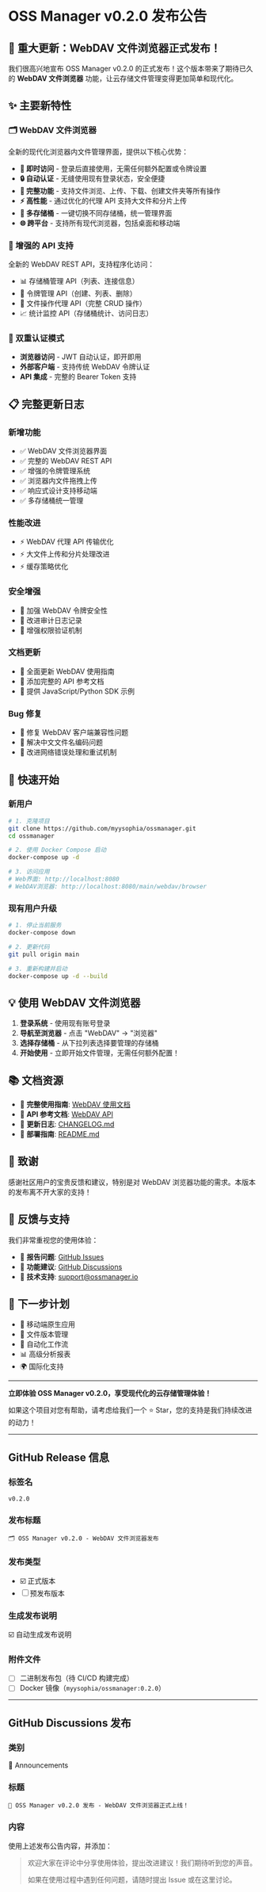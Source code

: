 # OSS Manager v0.2.0 发布公告

## 🎉 重大更新：WebDAV 文件浏览器正式发布！

我们很高兴地宣布 OSS Manager v0.2.0 的正式发布！这个版本带来了期待已久的 **WebDAV 文件浏览器** 功能，让云存储文件管理变得更加简单和现代化。

## ✨ 主要新特性

### 🗂️ WebDAV 文件浏览器
全新的现代化浏览器内文件管理界面，提供以下核心优势：

- **🚀 即时访问** - 登录后直接使用，无需任何额外配置或令牌设置
- **🔒 自动认证** - 无缝使用现有登录状态，安全便捷
- **📁 完整功能** - 支持文件浏览、上传、下载、创建文件夹等所有操作
- **⚡ 高性能** - 通过优化的代理 API 支持大文件和分片上传
- **👥 多存储桶** - 一键切换不同存储桶，统一管理界面
- **🌐 跨平台** - 支持所有现代浏览器，包括桌面和移动端

### 🔧 增强的 API 支持
全新的 WebDAV REST API，支持程序化访问：

- 📊 存储桶管理 API（列表、连接信息）
- 🔑 令牌管理 API（创建、列表、删除）
- 📁 文件操作代理 API（完整 CRUD 操作）
- 📈 统计监控 API（存储桶统计、访问日志）

### 🔐 双重认证模式
- **浏览器访问** - JWT 自动认证，即开即用
- **外部客户端** - 支持传统 WebDAV 令牌认证
- **API 集成** - 完整的 Bearer Token 支持

## 📋 完整更新日志

### 新增功能
- ✅ WebDAV 文件浏览器界面
- ✅ 完整的 WebDAV REST API
- ✅ 增强的令牌管理系统
- ✅ 浏览器内文件拖拽上传
- ✅ 响应式设计支持移动端
- ✅ 多存储桶统一管理

### 性能改进
- ⚡ WebDAV 代理 API 传输优化
- ⚡ 大文件上传和分片处理改进
- ⚡ 缓存策略优化

### 安全增强
- 🔐 加强 WebDAV 令牌安全性
- 🔐 改进审计日志记录
- 🔐 增强权限验证机制

### 文档更新
- 📖 全面更新 WebDAV 使用指南
- 📖 添加完整的 API 参考文档
- 📖 提供 JavaScript/Python SDK 示例

### Bug 修复
- 🐛 修复 WebDAV 客户端兼容性问题
- 🐛 解决中文文件名编码问题
- 🐛 改进网络错误处理和重试机制

## 🚀 快速开始

### 新用户
```bash
# 1. 克隆项目
git clone https://github.com/myysophia/ossmanager.git
cd ossmanager

# 2. 使用 Docker Compose 启动
docker-compose up -d

# 3. 访问应用
# Web界面: http://localhost:8080
# WebDAV浏览器: http://localhost:8080/main/webdav/browser
```

### 现有用户升级
```bash
# 1. 停止当前服务
docker-compose down

# 2. 更新代码
git pull origin main

# 3. 重新构建并启动
docker-compose up -d --build
```

## 💡 使用 WebDAV 文件浏览器

1. **登录系统** - 使用现有账号登录
2. **导航至浏览器** - 点击 "WebDAV" → "浏览器"
3. **选择存储桶** - 从下拉列表选择要管理的存储桶
4. **开始使用** - 立即开始文件管理，无需任何额外配置！

## 📚 文档资源

- 🔗 **完整使用指南**: [WebDAV 使用文档](docs/webdav-usage.md)
- 🔗 **API 参考文档**: [WebDAV API](docs/webdav-usage.md#webdav-api-参考)
- 🔗 **更新日志**: [CHANGELOG.md](CHANGELOG.md)
- 🔗 **部署指南**: [README.md](README.md#快速开始)

## 🤝 致谢

感谢社区用户的宝贵反馈和建议，特别是对 WebDAV 浏览器功能的需求。本版本的发布离不开大家的支持！

## 💬 反馈与支持

我们非常重视您的使用体验：

- 🐛 **报告问题**: [GitHub Issues](https://github.com/myysophia/ossmanager/issues)
- 💬 **功能建议**: [GitHub Discussions](https://github.com/myysophia/ossmanager/discussions)
- 📧 **技术支持**: support@ossmanager.io

## 🔮 下一步计划

- 📱 移动端原生应用
- 🔄 文件版本管理
- 🤖 自动化工作流
- 📊 高级分析报表
- 🌍 国际化支持

---

**立即体验 OSS Manager v0.2.0，享受现代化的云存储管理体验！**

如果这个项目对您有帮助，请考虑给我们一个 ⭐ Star，您的支持是我们持续改进的动力！

---

## GitHub Release 信息

### 标签名
`v0.2.0`

### 发布标题
`🗂️ OSS Manager v0.2.0 - WebDAV 文件浏览器发布`

### 发布类型
- ☑️ 正式版本
- ☐ 预发布版本

### 生成发布说明
☑️ 自动生成发布说明

### 附件文件
- [ ] 二进制发布包（待 CI/CD 构建完成）
- [ ] Docker 镜像（`myysophia/ossmanager:0.2.0`）

---

## GitHub Discussions 发布

### 类别
📢 Announcements

### 标题
`🎉 OSS Manager v0.2.0 发布 - WebDAV 文件浏览器正式上线！`

### 内容
使用上述发布公告内容，并添加：

> 欢迎大家在评论中分享使用体验，提出改进建议！我们期待听到您的声音。
> 
> 如果在使用过程中遇到任何问题，请随时提出 Issue 或在这里讨论。
